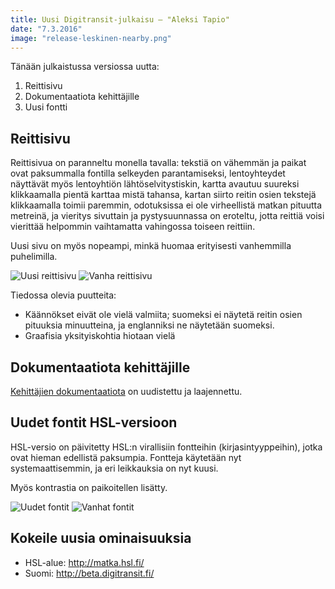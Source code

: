 ```yaml
---
title: Uusi Digitransit-julkaisu – "Aleksi Tapio"
date: "7.3.2016"
image: "release-leskinen-nearby.png"
---
```


Tänään julkaistussa versiossa uutta:

1. Reittisivu
2. Dokumentaatiota kehittäjille
3. Uusi fontti

## Reittisivu
Reittisivua on paranneltu monella tavalla:
tekstiä on vähemmän ja paikat ovat paksummalla fontilla selkeyden parantamiseksi,
lentoyhteydet näyttävät myös lentoyhtiön lähtöselvitystiskin,
kartta avautuu suureksi klikkaamalla pientä karttaa mistä tahansa,
kartan siirto reitin osien tekstejä klikkaamalla toimii paremmin,
odotuksissa ei ole virheellistä matkan pituutta metreinä, ja
vieritys sivuttain ja pystysuunnassa on eroteltu,
jotta reittiä voisi vierittää helpommin vaihtamatta vahingossa toiseen reittiin.

Uusi sivu on myös nopeampi, minkä huomaa erityisesti vanhemmilla puhelimilla.

![Uusi reittisivu](release-aleksi-tapio-itinerary-page-new.png "Uusi reittisivu")
![Vanha reittisivu](release-aleksi-tapio-itinerary-page-old.png "Vanha reittisivu")

Tiedossa olevia puutteita:
- Käännökset eivät ole vielä valmiita; suomeksi ei näytetä reitin osien pituuksia minuutteina, ja englanniksi ne näytetään suomeksi.
- Graafisia yksityiskohtia hiotaan vielä

## Dokumentaatiota kehittäjille

[Kehittäjien dokumentaatiota](http://digitransit.fi/en/developers/) on uudistettu
ja laajennettu.

## Uudet fontit HSL-versioon
HSL-versio on päivitetty HSL:n virallisiin fontteihin (kirjasintyyppeihin),
jotka ovat hieman edellistä paksumpia.
Fontteja käytetään nyt systemaattisemmin, ja eri leikkauksia on nyt kuusi.

Myös kontrastia on paikoitellen lisätty.

![Uudet fontit](release-aleksi-tapio-font-new.png "Uudet fontit")
![Vanhat fontit](release-aleksi-tapio-font-old.png "Vanhat fontit")

## Kokeile uusia ominaisuuksia
- HSL-alue: http://matka.hsl.fi/
- Suomi: http://beta.digitransit.fi/
